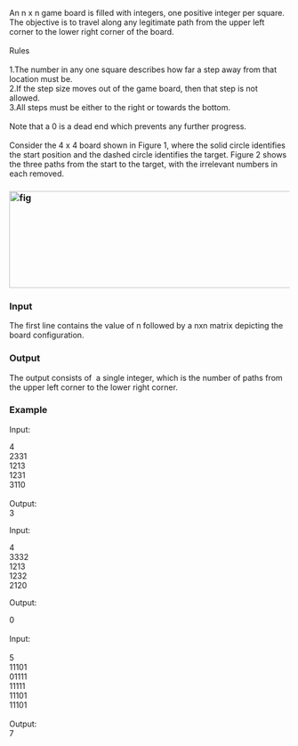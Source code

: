 <p>An n x n game board is filled with integers, one positive integer per square. The objective is to travel along any legitimate path from the upper left corner to the lower right corner of the board. &nbsp;<br>&nbsp;<br>Rules <br>&nbsp;<br>1.The number in any one square describes how far a step away from that location must be. &nbsp;<br>2.If the step size moves out of the game board, then that step is not allowed. <br>3.All steps must be either to the right or towards the bottom. &nbsp;<br>&nbsp;<br>Note that a 0 is a dead end which prevents any further progress. &nbsp;<br>&nbsp;<br>Consider the 4 x 4 board shown in Figure 1, where the solid circle identifies the start position and the dashed circle identifies the target. Figure 2 shows the three paths from the start to the target, with the irrelevant numbers in each removed.</p>
<h3><img title="fig" src="file://pQ0A9mvC.png" alt="fig" width="618" height="174"></h3>
<h3>Input</h3>
<p>The first line contains the value of n followed by a nxn matrix depicting the board configuration.</p>
<h3>Output</h3>
<p>The output consists of &nbsp;a single integer, which is the number of paths from the upper left corner to the lower right corner.</p>
<h3>Example&nbsp;</h3>
<p>Input:</p>
<p>4&nbsp;<br>2331 <br>1213 <br>1231 <br>3110 <br><br>Output:<br>3</p>
<p>Input:</p>
<p>4&nbsp;<br>3332 <br>1213 <br>1232 <br>2120</p>
<p>Output:</p>
<p>0<br><br>Input:<br><br>5 <br>11101 <br>01111 <br>11111 <br>11101 <br>11101 <br>&nbsp; &nbsp; &nbsp;&nbsp; <br>Output:<br>7</p>